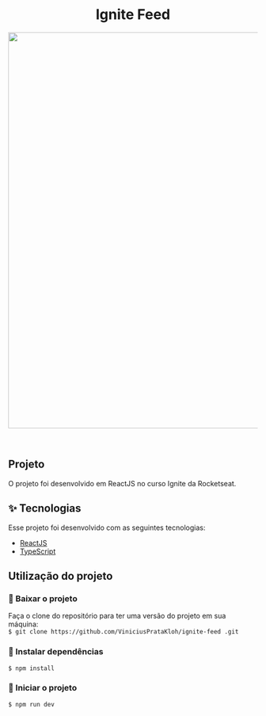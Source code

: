 <h1 align="center">
  Ignite Feed 
</h1>

<p align="center">
  <img src="./
presentation-ignite-feed.png" width="800">
</p>

<br>

##  Projeto

O projeto foi desenvolvido em ReactJS no curso Ignite da Rocketseat.

## ✨ Tecnologias

Esse projeto foi desenvolvido com as seguintes tecnologias:

- [ReactJS](https://reactjs.org/)
- [TypeScript](https://www.typescriptlang.org/)

## Utilização do projeto

### 💾 Baixar o projeto
Faça o clone do repositório para ter uma versão do projeto em sua máquina:<br/>
`$ git clone https://github.com/ViniciusPrataKloh/ignite-feed
.git`

### 🧰 Instalar dependências
`$ npm install`  

### 🚀 Iniciar o projeto
`$ npm run dev`
<br />

